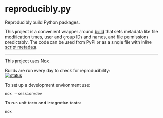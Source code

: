 # reproducibly.py

Reproducibly build Python packages.

This project is a convenient wrapper around [build] that sets metadata like
file modification times, user and group IDs and names, and file permissions
predictably. The code can be used from PyPI or as a single file with [inline
script metadata].

[inline script metadata]: https://packaging.python.org/en/latest/specifications/inline-script-metadata/
[build]: https://pypi.org/project/build/

---

This project uses [Nox](https://nox.thea.codes/en/stable/).

Builds are run every day to check for reproducibility: <br />
[![status](https://github.com/maxwell-k/reproducibly/actions/workflows/nox.yaml/badge.svg?event=schedule)](https://github.com/maxwell-k/reproducibly/actions?query=event:schedule)

To set up a development environment use:

    nox --session=dev

To run unit tests and integration tests:

    nox

<!--
README.md
Copyright 2023 Keith Maxwell
SPDX-License-Identifier: CC-BY-SA-4.0
-->
